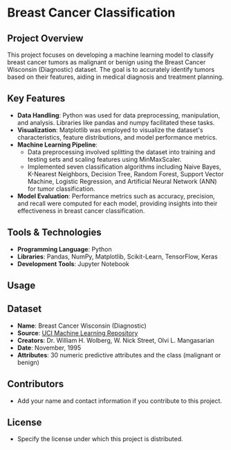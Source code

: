 # Breast Cancer Classification

## Project Overview
This project focuses on developing a machine learning model to classify breast cancer tumors as malignant or benign using the Breast Cancer Wisconsin (Diagnostic) dataset. The goal is to accurately identify tumors based on their features, aiding in medical diagnosis and treatment planning.

## Key Features
- **Data Handling**: Python was used for data preprocessing, manipulation, and analysis. Libraries like pandas and numpy facilitated these tasks.
- **Visualization**: Matplotlib was employed to visualize the dataset's characteristics, feature distributions, and model performance metrics.
- **Machine Learning Pipeline**:
  - Data preprocessing involved splitting the dataset into training and testing sets and scaling features using MinMaxScaler.
  - Implemented seven classification algorithms including Naive Bayes, K-Nearest Neighbors, Decision Tree, Random Forest, Support Vector Machine, Logistic Regression, and Artificial Neural Network (ANN) for tumor classification.
- **Model Evaluation**: Performance metrics such as accuracy, precision, and recall were computed for each model, providing insights into their effectiveness in breast cancer classification.

## Tools & Technologies
- **Programming Language**: Python
- **Libraries**: Pandas, NumPy, Matplotlib, Scikit-Learn, TensorFlow, Keras
- **Development Tools**: Jupyter Notebook

## Usage

## Dataset
- **Name**: Breast Cancer Wisconsin (Diagnostic)
- **Source**: [UCI Machine Learning Repository](https://archive.ics.uci.edu/dataset/17/breast+cancer+wisconsin+diagnostic)
- **Creators**: Dr. William H. Wolberg, W. Nick Street, Olvi L. Mangasarian
- **Date**: November, 1995
- **Attributes**: 30 numeric predictive attributes and the class (malignant or benign)

## Contributors
- Add your name and contact information if you contribute to this project.

## License
- Specify the license under which this project is distributed.


